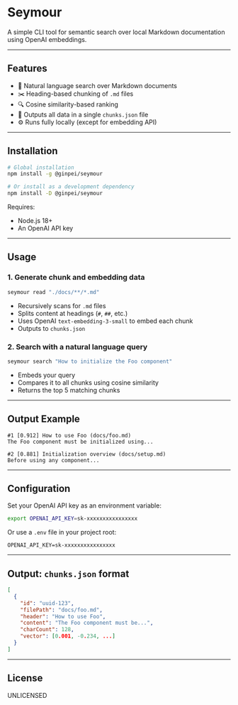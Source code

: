 # Seymour

A simple CLI tool for semantic search over local Markdown documentation using OpenAI embeddings.

---

## Features

- 🧠 Natural language search over Markdown documents  
- ✂️ Heading-based chunking of `.md` files  
- 🔍 Cosine similarity-based ranking  
- 📁 Outputs all data in a single `chunks.json` file  
- ⚙️ Runs fully locally (except for embedding API)

---

## Installation

```bash
# Global installation
npm install -g @ginpei/seymour

# Or install as a development dependency
npm install -D @ginpei/seymour
```

Requires:

- Node.js 18+
- An OpenAI API key

---

## Usage

### 1. Generate chunk and embedding data

```bash
seymour read "./docs/**/*.md"
```

- Recursively scans for `.md` files  
- Splits content at headings (`#`, `##`, etc.)  
- Uses OpenAI `text-embedding-3-small` to embed each chunk  
- Outputs to `chunks.json`

### 2. Search with a natural language query

```bash
seymour search "How to initialize the Foo component"
```

- Embeds your query  
- Compares it to all chunks using cosine similarity  
- Returns the top 5 matching chunks

---

## Output Example

```
#1 [0.912] How to use Foo (docs/foo.md)
The Foo component must be initialized using...

#2 [0.881] Initialization overview (docs/setup.md)
Before using any component...
```

---

## Configuration

Set your OpenAI API key as an environment variable:

```bash
export OPENAI_API_KEY=sk-xxxxxxxxxxxxxxxx
```

Or use a `.env` file in your project root:

```
OPENAI_API_KEY=sk-xxxxxxxxxxxxxxxx
```

---

## Output: `chunks.json` format

```json
[
  {
    "id": "uuid-123",
    "filePath": "docs/foo.md",
    "header": "How to use Foo",
    "content": "The Foo component must be...",
    "charCount": 128,
    "vector": [0.001, -0.234, ...]
  }
]
```

---

## License

UNLICENSED
